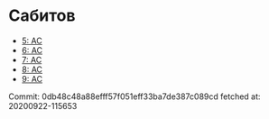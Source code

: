 # Сабитов
- [5: AC](5.md)
- [6: AC](6.md)
- [7: AC](7.md)
- [8: AC](8.md)
- [9: AC](9.md)

Commit: 0db48c48a88efff57f051eff33ba7de387c089cd
 fetched at: 20200922-115653
